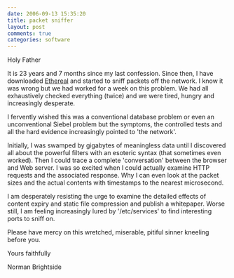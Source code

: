 ```yaml
---
date: 2006-09-13 15:35:20
title: packet sniffer
layout: post
comments: true
categories: software
---
```

Holy Father

It is 23 years and 7 months since my last confession. Since then, I have
downloaded [Ethereal](http://www.ethereal.com/) and started to sniff
packets off the network. I know it was wrong but we had worked for a
week on this problem. We had all exhaustively checked everything (twice)
and we were tired, hungry and increasingly desperate.

I fervently wished this was a conventional database problem or even an
unconventional Siebel problem but the symptoms, the controlled tests and
all the hard evidence increasingly pointed to 'the network'.

Initially, I was swamped by gigabytes of meaningless data until I
discovered all about the powerful filters with an esoteric syntax (that
sometimes even worked). Then I could trace a complete 'conversation'
between the browser and Web server. I was so excited when I could
actually examine HTTP requests and the associated response. Why I can
even look at the packet sizes and the actual contents with timestamps to
the nearest microsecond.

I am desperately resisting the urge to examine the detailed effects of
content expiry and static file compression and publish a whitepaper.
Worse still, I am feeling increasingly lured by '/etc/services' to find
interesting ports to sniff on.

Please have mercy on this wretched, miserable, pitiful sinner kneeling
before you.

Yours faithfully

Norman Brightside
